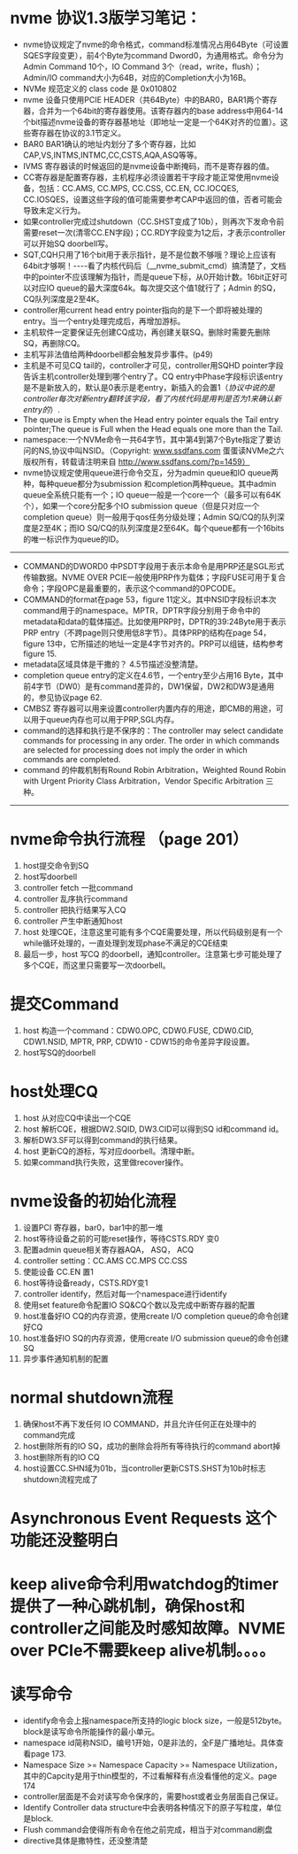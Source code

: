 # nvme 协议1.3版学习笔记：
- nvme协议规定了nvme的命令格式，command标准情况占用64Byte（可设置SQES字段变更），前4个Byte为command Dword0，为通用格式。命令分为Admin Command 10个，IO Command 3个（read，write，flush）；Admin/IO command大小为64B，对应的Completion大小为16B。
- NVMe 规范定义的 class code 是 0x010802
- nvme 设备只使用PCIE HEADER（共64Byte）中的BAR0，BAR1两个寄存器，合并为一个64bit的寄存器使用。该寄存器内的base address中用64-14个bit描述nvme设备的寄存器基地址（即地址一定是一个64K对齐的位置）。这些寄存器在协议的3.1节定义。
- BAR0 BAR1确认的地址内划分了多个寄存器，比如CAP,VS,INTMS,INTMC,CC,CSTS,AQA,ASQ等等。
- IVMS 寄存器读的时候返回的是nvme设备中断掩码，而不是寄存器的值。
- CC寄存器是配置寄存器，主机程序必须设置若干字段才能正常使用nvme设备，包括：CC.AMS, CC.MPS, CC.CSS, CC.EN, CC.IOCQES, CC.IOSQES，设置这些字段的值可能需要参考CAP中返回的值，否者可能会导致未定义行为。
- 如果controller完成过shutdown（CC.SHST变成了10b），则再次下发命令前需要reset一次(清零CC.EN字段)；CC.RDY字段变为1之后，才表示controller可以开始SQ doorbell写。
- SQT,CQH只用了16个bit用于表示指针，是不是位数不够哦？理论上应该有64bit才够啊！----看了内核代码后（__nvme_submit_cmd）搞清楚了，文档中的pointer不应该理解为指针，而是queue下标，从0开始计数。16bit正好可以对应IO queue的最大深度64k。每次提交这个值1就行了；Admin 的SQ，CQ队列深度是2至4K。
- controller用current head entry pointer指向的是下一个即将被处理的entry。当一个entry处理完成后，再增加游标。
- 主机软件一定要保证先创建CQ成功，再创建关联SQ。删除时需要先删除SQ，再删除CQ。
- 主机写非法值给两种doorbell都会触发异步事件。(p49)
- 主机是不可见CQ tail的，controller才可见，controller用SQHD pointer字段告诉主机controller处理到哪个entry了。CQ entry中Phase字段标识该entry是不是新放入的，默认是0表示是老entry，新插入的会置1（_协议中说的是controller每次对新entry翻转该字段，看了内核代码是用判是否为1来确认新entry的_）.
- The queue is Empty when the Head entry pointer equals the Tail entry pointer;The queue is Full when the Head equals one more than the Tail.
- namespace:一个NVMe命令一共64字节，其中第4到第7个Byte指定了要访问的NS,协议中叫NSID。（Copyright: www.ssdfans.com 蛋蛋读NVMe之六 版权所有，转载请注明来自 http://www.ssdfans.com/?p=1459）
- nvme协议规定使用queue进行命令交互，分为admin queue和IO queue两种，每种queue都分为submission 和completion两种queue。其中admin queue全系统只能有一个；IO queue一般是一个core一个（最多可以有64K个），如果一个core分配多个IO submission queue（但是只对应一个completion queue）则一般用于qos任务分级处理；Admin SQ/CQ的队列深度是2至4K；而IO SQ/CQ的队列深度是2至64K。每个queue都有一个16bits的唯一标识作为queue的ID。
***
- COMMAND的DWORD0 中PSDT字段用于表示本命令是用PRP还是SGL形式传输数据。NVME OVER PCIE一般使用PRP作为载体；字段FUSE可用于复合命令；字段OPC是最重要的，表示这个command的OPCODE。
- COMMAND的format在page 53，figure 11定义。其中NSID字段标识本次command用于的namespace。MPTR，DPTR字段分别用于命令中的metadata和data的载体描述。比如使用PRP时，DPTR的39:24Byte用于表示PRP entry（不跨page则只使用低8字节）。具体PRP的结构在page 54，figure 13中，它所描述的地址一定是4字节对齐的。PRP可以组链，结构参考figure 15.
- metadata区域具体是干撒的？ 4.5节描述没整清楚。
- completion queue entry的定义在4.6节，一个entry至少占用16 Byte，其中前4字节（DW0）是有command差异的，DW1保留，DW2和DW3是通用的，参见协议page 62.
- CMBSZ 寄存器可以用来设置controller内置内存的用途，即CMB的用途，可以用于queue内存也可以用于PRP,SGL内存。
- command的选择和执行是不保序的：The controller may select candidate commands for processing in any order. The order in which commands are selected for processing does not imply the order in which commands are completed.
- command 的仲裁机制有Round Robin Arbitration，Weighted Round Robin with Urgent Priority Class Arbitration，Vendor Specific Arbitration 三种。
***

# nvme命令执行流程 （page 201）
1. host提交命令到SQ
2. host写doorbell
3. controller fetch 一批command
4. controller 乱序执行command
5. controller 把执行结果写入CQ
6. controller 产生中断通知host
7. host 处理CQE，注意这里可能有多个CQE需要处理，所以代码级别是有一个while循环处理的，一直处理到发现phase不满足的CQE结束
8. 最后一步，host 写CQ 的doorbell，通知controller。注意第七步可能处理了多个CQE，而这里只需要写一次doorbell。

# 提交Command
1. host 构造一个command：CDW0.OPC, CDW0.FUSE, CDW0.CID, CDW1.NSID, MPTR, PRP, CDW10 - CDW15的命令差异字段设置。
2. host写SQ的doorbell

# host处理CQ
1. host 从对应CQ中读出一个CQE
2. host 解析CQE，根据DW2.SQID, DW3.CID可以得到SQ id和command id。
3. 解析DW3.SF可以得到command的执行结果。
4. host 更新CQ的游标，写对应doorbell。清理中断。
5. 如果command执行失败，这里做recover操作。

# nvme设备的初始化流程
1. 设置PCI 寄存器，bar0，bar1中的那一堆
2. host等待设备之前的可能reset操作，等待CSTS.RDY 变0
3. 配置admin queue相关寄存器AQA， ASQ， ACQ
4. controller setting：CC.AMS CC.MPS CC.CSS
5. 使能设备 CC.EN 置1
6. host等待设备ready，CSTS.RDY变1
7. controller identify，然后对每一个namespace进行identify
8. 使用set feature命令配置IO SQ&CQ个数以及完成中断寄存器的配置
9. host准备好IO CQ的内存资源，使用create I/O completion queue的命令创建好CQ
10. host准备好IO SQ的内存资源，使用create I/O submission queue的命令创建SQ
11. 异步事件通知机制的配置

# normal shutdown流程
1. 确保host不再下发任何 IO COMMAND，并且允许任何正在处理中的command完成
2. host删除所有的IO SQ，成功的删除会将所有等待执行的command abort掉
3. host删除所有的IO CQ
4. host设置CC.SHN域为01b，当controller更新CSTS.SHST为10b时标志shutdown流程完成了

# Asynchronous Event Requests 这个功能还没整明白

# keep alive命令利用watchdog的timer提供了一种心跳机制，确保host和controller之间能及时感知故障。NVME over PCIe不需要keep alive机制。。。。

# 读写命令
- identify命令会上报namespace所支持的logic block size，一般是512byte。block是读写命令所能操作的最小单元。
- namespace id简称NSID，编号1开始，0是非法的，全F是广播地址。具体查看page 173.
- Namespace Size >= Namespace Capacity >= Namespace Utilization，其中的Capcity是用于thin模型的，不过看解释有点没看懂他的定义。page 174
- controller层面是不会对读写命令保序的，需要host或者业务层面自己保证。
- Identify Controller data structure中会表明各种情况下的原子写粒度，单位是block.
- Flush command会使得所有命令在他之前完成，相当于对command刷盘
- directive具体是撒特性，还没整清楚
